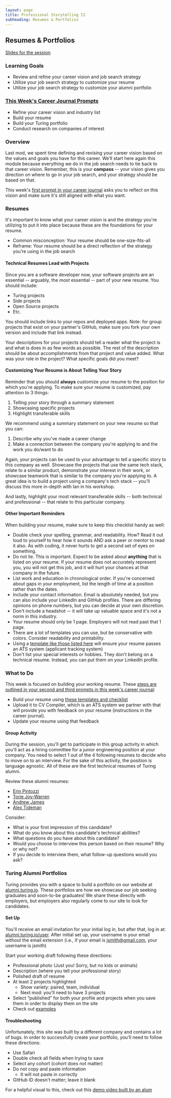 ```yaml
---
layout: page
title: Professional Storytelling II
subheading: Resumes & Portfolios
---
```


## Resumes & Portfolios

[Slides for the session](https://docs.google.com/presentation/d/17sz_0Je9OQfvqQ-NEC3UOMS4wBuKdrhNPqXZVXfP9uc/edit?usp=sharing)

### Learning Goals
* Review and refine your career vision and job search strategy
* Utilize your job search strategy to customize your resume
* Utilize your job search strategy to customize your alumni portfolio

### [This Week's Career Journal Prompts](/module_three/mod3_career_journal_prompts#week-1)
* Refine your career vision and industry list
* Build your resume
* Build your Turing portfolio
* Conduct research on companies of interest

### Overview
Last mod, we spent time defining and revising your career vision based on the values and goals you have for this career. We’ll start here again this module because everything we do in the job search needs to tie back to that career vision. Remember, this is your **compass** -- your vision gives you direction on where to go in your job search, and your strategy should be based on that.

This week's [first prompt in your career journal](/module_three/mod3_career_journal_prompts#week-1) asks you to reflect on this vision and make sure it's still aligned with what you want. 

### Resumes
It's important to know what your career vision is and the strategy you're utilizing to put it into place because these are the foundations for your resume.

* Common misconception: Your resume should be one-size-fits-all
* Reframe: Your resume should be a direct reflection of the strategy you’re using in the job search

#### Technical Resumes Lead with Projects
Since you are a software developer now, your software projects are an essential -- arguably, the *most* essential -- part of your new resume. You should include:

* Turing projects
* Side projects
* Open Source projects
* Etc.

You should include links to your repos and deployed apps. Note: for group projects that exist on your partner's GitHub, make sure you fork your own version and include that link instead.

Your descriptions for your projects should tell a reader what the project is and what is does in as few words as possible. The rest of the description should be about accomplishments from that project and value added. What was your role in the project? What specific goals did you meet?

#### Customizing Your Resume is About Telling Your Story
Reminder that you should **always** customize your resume to the position for which you're applying. To make sure your resume is customized, pay attention to 3 things:

1. Telling your story through a summary statement
2. Showcasing specific projects
3. Highlight transferable skills

We recommend using a summary statement on your new resume so that you can:

1. Describe why you've made a career change
2. Make a connection between the company you're applying to and the work you do/want to do

Again, your projects can be used to your advantage to tell a specific story to this company as well. Showcase the projects that use the same tech stack, relate to a similar product, demonstrate your interest in their work, or showcase teamwork that is similar to the company you're applying to. A great idea is to build a project using a company's tech stack -- you'll discuss this more in-depth with Ian in his workshop.

And lastly, highlight your most relevant transferable skills -- both technical and professional -- that relate to this particular company.

#### Other Important Reminders
When building your resume, make sure to keep this checklist handy as well:

* Double check your spelling, grammar, and readability. How? Read it out loud to yourself to hear how it sounds AND ask a peer or mentor to read it also. As with coding, it never hurts to get a second set of eyes on something.
* Do not lie. This is important. Expect to be asked about **anything** that is listed on your resume. If your resume does not accurately represent you, you will not get this job, and it will hurt your chances at that company in the future.
* List work and education in chronological order. If you're concerned about gaps in your employment, list the length of time at a position rather than the dates.
* Include your contact information. Email is absolutely needed, but you can also include your LinkedIn and GitHub profiles. There are differing opinions on phone numbers, but you can decide at your own discretion.
* Don't include a headshot -- it will take up valuable space and it's not a norm in this industry.
* Your resume should only be 1 page. Employers will not read past that 1 page.
* There are a lot of templates you can use, but be conservative with colors. Consider readability and printability.
* Using a [template like those listed here](/resources/resume_resources) will ensure your resume passes an ATS system (applicant tracking system)
* Don't list your special interests or hobbies. They don't belong on a technical resume. Instead, you can put them on your LinkedIn profile.

### What to Do
This week is focused on building your working resume. These [steps are outlined in your second and third prompts in this week's career journal](/module_three/mod3_career_journal_prompts#week-1):

* Build your resume using [these templates and checklist](/resources/resume_resources)
* Upload it to CV Compiler, which is an ATS system we partner with that will provide you with feedback on your resume (instructions in the career journal).
* Update your resume using that feedback

#### Group Activity
During the session, you'll get to participate in this group activity in which you'll act as a hiring committee for a junior engineering position at your company. You need to select 1 out of the 4 following resumes to decide who to move on to an interview. For the sake of this activity, the position is language agnostic. All of these are the first technical resumes of Turing alumni.

Review these alumni resumes:

* [Erin Pintozzi](https://alumni.turing.io/sites/default/files/resumes/Erin%27s%20Resume%20020917.pdf)
* [Torie Joy-Warren](https://alumni.turing.io/sites/default/files/resumes/torie_joy_warren.pdf)
* [Andrew James](https://github.com/turingschool/career-development-curriculum/blob/master/files/Andrew%20James%20Resume.pdf)
* [Alex Tideman](https://alumni.turing.io/sites/default/files/resumes/alex_tideman.pdf)

Consider:

* What is your first impression of this candidate?
* What do you know about this candidate's technical abilities?
* What questions do you have about this candidate?
* Would you choose to interview this person based on their resume? Why or why not?
* If you decide to interview them, what follow-up questions would you ask?

### Turing Alumni Portfolios
Turing provides you with a space to build a portfolio on our website at [alumni.turing.io](https://alumni.turing.io/). These portfolios are how we showcase our job seeking graduates and soon-to-be graduates! We share these directly with employers, but employers also regularly come to our site to look for candidates.

#### Set Up
You'll receive an email invitation for your initial log in, but after that, log in at: [alumni.turing.io/user](https://alumni.turing.io/user). After initial set up, your username is your email without the email extension (i.e., if your email is jsmith@gmail.com, your username is jsmith)

Start your working draft following these directions:

* Professional photo (Just you! Sorry, but no kids or animals)
* Description (where you tell your professional story)
* Polished draft of resume
* At least 2 projects highlighted
  * Show variety: paired, team, individual
  * Next mod: you’ll need to have 3 projects
* Select “published” for both your profile and projects when you save them in order to display them on the site
* Check out [examples](https://alumni.turing.io/)

#### Troubleshooting
Unfortunately, this site was built by a different company and contains a lot of bugs. In order to successfully create your portfolio, you'll need to follow these directions:

* Use Safari
* Double check all fields when trying to save
* Select any cohort (cohort does not matter)
* Do not copy and paste information
  * It will not paste in correctly
* GitHub ID doesn't matter; leave it blank

For a helpful visual to this, check out this [demo video built by an alum](https://www.youtube.com/watch?v=v7J5cYJ24hU&feature=youtu.be)
